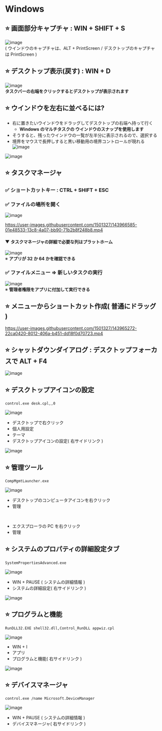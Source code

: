 # Windows
## ⭐ 画面部分キャプチャ : WIN + SHIFT + S
![image](https://user-images.githubusercontent.com/1501327/163735389-449f1af9-13d2-4940-b188-9d583b6b9277.png)\
( ウインドウのキャプチャは、ALT + PrintScreen / デスクトップのキャプチャは PrintScreen )


## ⭐ デスクトップ表示(戻す) : WIN + D
![image](https://user-images.githubusercontent.com/1501327/143732733-643d7e3c-cf3b-458a-b32c-286e9b2305a0.png)\
**タスクバーの右端をクリックするとデスクトップが表示されます**

## ⭐ ウインドウを左右に並べるには?
- 右に置きたいウインドウをドラッグしてデスクトップの右端へ持って行く
   - **Windows のマルチタスクの ウインドウのスナップを使用します**
- そうすると、残ったウインドウの一覧が左半分に表示されるので、選択する
- 境界をマウスで長押しすると黒い移動用の境界コントロールが現れる\
   ![image](https://user-images.githubusercontent.com/1501327/143967379-7dd99637-a05d-4fd6-a2a6-b7ea35334be4.png)


![image](https://user-images.githubusercontent.com/1501327/143733503-bef7a189-0b12-44bc-bbb3-0cf25ba69480.png)

## ⭐ タスクマネージャ
### ✅ ショートカットキー : CTRL + SHIFT + ESC

### ✅ ファイルの場所を開く
![image](https://user-images.githubusercontent.com/1501327/143967155-dff4d7fa-f516-42a4-87ea-d8c466b38987.png)

https://user-images.githubusercontent.com/1501327/143966585-01e48533-13c8-4a07-bb90-71b2b8f248b8.mp4

#### ▼ タスクマネージャの詳細で必要な列はプラットホーム
![image](https://user-images.githubusercontent.com/1501327/143733802-d39c8668-99da-41af-b6e9-9ab342f3a179.png)\
※ **アプリが 32 か 64 かを確認できる**

### ✅ ファイルメニュー => 新しいタスクの実行

![image](https://user-images.githubusercontent.com/1501327/143733976-162e2e79-1d81-40b4-aa52-9dde6ba06fba.png)\
※ **管理者権限をアプリに付加して実行できる**

## ⭐ メニューからショートカット作成( 普通にドラッグ )
https://user-images.githubusercontent.com/1501327/143965272-22ca0420-8012-406a-b451-dd18f0d70723.mp4

## ⭐ シャットダウンダイアログ : デスクトップフォーカスで ALT + F4
![image](https://user-images.githubusercontent.com/1501327/143975037-70baa020-c92a-462e-a646-43367406151f.png)

## ⭐ デスクトップアイコンの設定
```
control.exe desk.cpl,,0
```
![image](https://user-images.githubusercontent.com/1501327/143975298-7d9dc3cb-4c93-4b4d-89e7-f00144bfb7a9.png)

- デスクトップで右クリック
- 個人用設定
- テーマ
- デスクトップアイコンの設定( 右サイドリンク )

![image](https://user-images.githubusercontent.com/1501327/143975539-a59da7ca-edcd-4ab8-88c6-4d0b0e60bce9.png)

## ⭐ 管理ツール
```
CompMgmtLauncher.exe
```
![image](https://user-images.githubusercontent.com/1501327/143976075-9c2a0fef-64f9-49cb-93a7-1508e81316b3.png)

- デスクトップのコンピュータアイコンを右クリック
- 管理

<br>

- エクスプローラの PC を右クリック
- 管理

## ⭐ システムのプロパティの詳細設定タブ
```
SystemPropertiesAdvanced.exe
```
![image](https://user-images.githubusercontent.com/1501327/143976761-93e1eea5-bb48-4b70-933d-06c1d33f79ec.png)
- WIN + PAUSE ( システムの詳細情報 )
- システムの詳細設定( 右サイドリンク )

![image](https://user-images.githubusercontent.com/1501327/143976976-3baa7a3a-4dfd-4053-bf76-6c61db166041.png)

## ⭐ プログラムと機能
```
RunDLL32.EXE shell32.dll,Control_RunDLL appwiz.cpl
```
![image](https://user-images.githubusercontent.com/1501327/143977364-9394f9f0-4bd2-4cc1-903c-6be9e6fa09bf.png)
- WIN + I
- アプリ
- プログラムと機能( 右サイドリンク )

![image](https://user-images.githubusercontent.com/1501327/143977490-4d15dab4-c31f-4551-bf75-a19acc3a604c.png)

## ⭐ デバイスマネージャ
```
control.exe /name Microsoft.DeviceManager
```
![image](https://user-images.githubusercontent.com/1501327/143978005-b7e8a112-afa7-48d7-a7db-e5f0fc1fe318.png)
- WIN + PAUSE ( システムの詳細情報 )
- デバイスマネージャ( 右サイドリンク )


